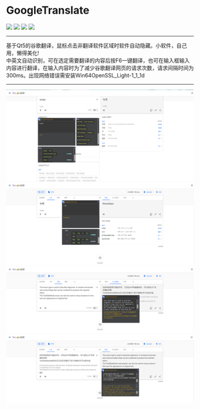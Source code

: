 # GoogleTranslate
![](https://img.shields.io/badge/build-passing-brightgreen.svg) 
![](https://img.shields.io/badge/build-Qt%206.0.0-brightgreen)
![](https://img.shields.io/badge/build-CMake-brightgreen)
![](https://img.shields.io/badge/build-MingW%2081__64-brightgreen)  

---  

基于Qt5的谷歌翻译，鼠标点击非翻译软件区域时软件自动隐藏。小软件，自己用，懒得美化!  
中英文自动识别，可在选定需要翻译的内容后按F6一键翻译，也可在输入框输入内容进行翻译，在输入内容时为了减少谷歌翻译网页的请求次数，请求间隔时间为300ms。出现网络错误需安装Win64OpenSSL_Light-1_1_1d 

---
![](https://github.com/kk140906/GoogleTranslate/blob/master/Images/en_zh_CN(Word).png)
![](https://github.com/kk140906/GoogleTranslate/blob/master/Images/zh_CN_en(Word-repaired).png)
![](https://github.com/kk140906/GoogleTranslate/blob/master/Images/en_zh_CN(Sentence).png)
![](https://github.com/kk140906/GoogleTranslate/blob/master/Images/zh_CN_en(Sentence).png)

